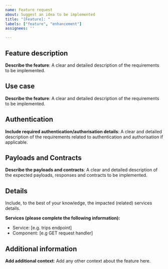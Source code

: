 ```yaml
---
name: Feature request
about: Suggest an idea to be implemented
title: "[Feature]: "
labels: ["feature", "enhancement"]
assignees: ''

---
```


## Feature description
**Describe the feature**: A clear and detailed description of the requirements to be implemented.

## Use case
**Describe the feature**: A clear and detailed description of the requirements to be implemented.

## Authentication
**Include required authentication/authorisation details**: A clear and detailed description of the requirements related to authentication and authorisation if applicable.

## Payloads and Contracts
**Describe the payloads and contracts**: A clear and detailed description of the expected payloads, responses and contracts to be implemented.

## Details
Include, to the best of your knowledge, the impacted (related) services details.

**Services (please complete the following information):**
 - Service: [e.g. trips endpoint]
 - Component: [e.g GET request handler]

## Additional information
**Add additional context**: Add any other context about the feature here.
